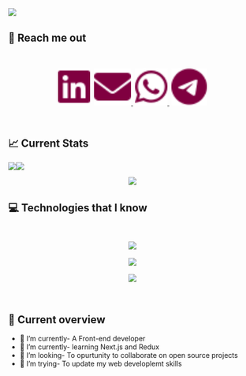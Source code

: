 


 <img src="/assets/1.png" />


## 🧧 Reach me out

<br />



[<p align="center" gap=""><img height="75" src="./assets/linkedin.svg">](https://www.linkedin.com/in/mahbubullah09/)&nbsp;&nbsp;[<img height="75" src="./assets/envelope-solid.svg"> ](mailto:mahbubullahpathan@gmail.com)&nbsp;[<img height="75" src="./assets/whatsapp(1).svg"> ](https://wa.me/01909598003)&nbsp;[<img height="75" src="./assets/telegram(1).svg"> </p>](https://t.me//Mahbub6)

<br />

## 📈 Current Stats

<div style="display: flex; flex-direction: row;" align="center">

<img src="http://github-profile-summary-cards.vercel.app/api/cards/stats?username=mahbubullah09&theme=merko" />
<img src="http://github-profile-summary-cards.vercel.app/api/cards/most-commit-language?username=mahbubullah09&theme=merko" />


</div>




<p align="center">
  <img  src="https://github-readme-streak-stats.herokuapp.com?user=mahbubullah09&theme=merko&border_radius=5&card_width=500" />







## 💻 Technologies that I know

<br>

<p align="center">
  <a href="https://skillicons.dev">
    <img src="https://skillicons.dev/icons?i=html,css,js,c,cpp,py,ts" />
  </a>
</p>
<p align="center">
  <a href="https://skillicons.dev">
    <img src="https://skillicons.dev/icons?i=tailwind,react,nextjs,materialui,firebase,figma" />
  </a>
</p>
<p align="center">
  <a href="https://skillicons.dev">
    <img src="https://skillicons.dev/icons?i=mongodb,nodejs,expressjs,vercel" />
  </a>
</p>







<br/>

##  👀 Current overview

- 🔭 I’m currently- A Front-end developer
- 🌱 I’m currently- learning Next.js and Redux
- 👯 I’m looking- To opurtunity to collaborate on open source projects
- 🤔 I’m trying- To update my web developlemt skills
